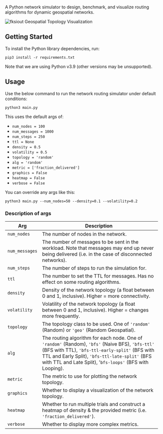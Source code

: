 A Python network simulator to design, benchmark, and visualize routing algorithms for dynamic geospatial networks.

![fksiout](https://user-images.githubusercontent.com/26047273/171828206-20ec5a01-0bc1-4352-867a-b6ea3c7ea8bc.gif)
Geospatial Topology Visualization




## Getting Started
To install the Python library dependencies, run:
```
pip3 install -r requirements.txt
```
Note that we are using Python v3.9 (other versions may be unsupported).

## Usage
Use the below command to run the network routing simulator under default conditions:
```
python3 main.py
```

This uses the default args of:
- `num_nodes = 100`
- `num_messages = 1000`
- `num_steps = 250`
- `ttl = None`
- `density = 0.5`
- `volatility = 0.5`
- `topology = 'random'`
- `alg = 'random'`
- `metric = ['fraction_delivered']`
- `graphics = False`
- `heatmap = False`
- `verbose = False`

You can override any args like this:
```
python3 main.py --num_nodes=50 --density=0.1 --volatility=0.2
```

### Description of args
| Arg      | Description |
| ----------- | ----------- |
| `num_nodes`      | The number of nodes in the network.       |
| `num_messages`   | The number of messages to be sent in the workload. Note that messages may end up never being delivered (i.e. in the case of disconnected networks).        |
| `num_steps`   | The number of steps to run the simulation for.        |
| `ttl`   | The number to set the TTL for messages. Has no effect on some routing algorithms.        |
| `density`   | Density of the network topology (a float between 0 and 1, inclusive). Higher = more connectivity.        |
| `volatility`   | Volatility of the network topology (a float between 0 and 1, inclusive). Higher = changes more frequently.        |
| `topology`   | The topology class to be used. One of `'random'` (Random) or `'geo'` (Random Geospatial).        |
| `alg`   | The routing algorithm for each node. One of `'random'` (Random), `'bfs'` (Naive BFS), `'bfs-ttl'` (BFS with TTL), `'bfs-ttl-early-split'` (BFS with TTL and Early Split), `'bfs-ttl-late-split'` (BFS with TTL and Late Split), '`bfs-loops'` (BFS with Looping).        |
| `metric`   | The metric to use for plotting the network topology.        |
| `graphics`   | Whether to display a visualization of the network topology.        |
| `heatmap`   | Whether to run multiple trials and construct a heatmap of density & the provided metric (i.e. `'fraction_delivered'`).        |
| `verbose`   | Whether to display more complex metrics.        |
